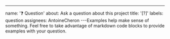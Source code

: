 ---

name: ':question: Question'
about: Ask a question about this project
title: '[?]'
labels: question
assignees: AntoineCheron
---Examples help make sense of something. Feel free to take advantage of markdown code blocks to provide examples with your question.
